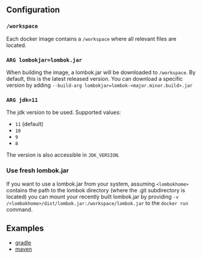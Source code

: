 ## Configuration

### `/workspace`

Each docker image contains a `/workspace` where all relevant files are located.


### `ARG lombokjar=lombok.jar`

When building the image, a lombok.jar will be downloaded to `/workspace`. By default, this is the latest released version. You
can download a specific version by adding `--build-arg lombokjar=lombok-<major.minor.build>.jar`

### `ARG jdk=11`

The jdk version to be used. Supported values:

- `11` (default)
- `10`
- `9`
- `8`

The version is also accessible in `JDK_VERSION`.


### Use fresh lombok.jar
If you want to use a lombok.jar from your system, assuming `<lombokhome>` contains the path to the lombok directory (where the .git subdirectory is located)
you can mount your recently built lombok.jar by providing `-v /<lombokhome>/dist/lombok.jar:/workspace/lombok.jar` to the `docker run` command.


## Examples

- [gradle](gradle/readme.md)
- [maven](maven/readme.md)
